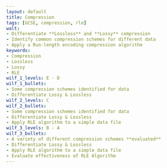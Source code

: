 ```yaml
---
layout: default
title: Compression
tags: [GCSE, compression, rle]
walt:
- Differentiate **Lossless** and **Lossy** compression
- Identify common compression schemes for different data
- Apply a Run-length encoding compression algorithm
keywords:
- Compression
- Lossless
- Lossy
- RLE
wilf_1_levels: E - D
wilf_1_bullets:
- Some compression schemes identified for data
- Differentiate Lossy & Lossless
wilf_2_levels: C
wilf_2_bullets:
- Some compression schemes identified for data
- Differentiate Lossy & Lossless
- Apply RLE algorithm to a simple data file
wilf_3_levels: B - A
wilf_3_bullets:
- A variety of different compression schemes **evaluated**
- Differentiate Lossy & Lossless
- Apply RLE algorithm to a simple data file
- Evaluate effectiveness of RLE Algorithm
---
```

